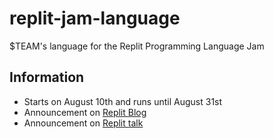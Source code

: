 # replit-jam-language

$TEAM's language for the Replit Programming Language Jam

## Information

- Starts on August 10th and runs until August 31st
- Announcement on [Replit Blog](https://blog.repl.it/langjam)
- Announcement on [Replit talk](https://repl.it/talk/announcements/Programming-Language-Jam-and-Grant/46453)
